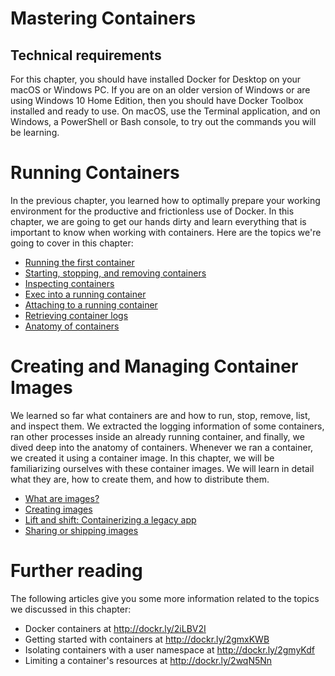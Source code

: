 
# Mastering Containers

## Technical requirements
For this chapter, you should have installed Docker for Desktop on your macOS or Windows PC. If you are on an older version of Windows or are using Windows 10 Home Edition, then you should have Docker Toolbox installed and ready to use. On macOS, use the Terminal application, and on Windows, a PowerShell or Bash console, to try out the commands you will be learning.


# Running Containers
In the previous chapter, you learned how to optimally prepare your working environment for the productive and frictionless use of Docker. In this chapter, we are going to get our hands dirty and learn everything that is important to know when working with containers. Here are the topics we're going to cover in this chapter:

- [Running the first container](Running-the-first-container.md)
- [Starting, stopping, and removing containers](Starting-stopping-and-removing-containers.md)
- [Inspecting containers](Inspecting-containers.md)
- [Exec into a running container](Exec-into-a-running-container.md)
- [Attaching to a running container](Attaching-to-a-running-container.md)
- [Retrieving container logs](Retrieving-container-logs.md)
- [Anatomy of containers](Anatomy-of-containers.md)

# Creating and Managing Container Images
We learned so far  what containers are and how to run, stop, remove, list, and inspect them. We extracted the logging information of some containers, ran other processes inside an already running container, and finally, we dived deep into the anatomy of containers. Whenever we ran a container, we created it using a container image. In this chapter, we will be familiarizing ourselves with these container images. We will learn in detail what they are, how to create them, and how to distribute them.


- [What are images?](What-are-images.md)
- [Creating images]()
- [Lift and shift: Containerizing a legacy app]()
- [Sharing or shipping images]()


# Further reading
The following articles give you some more information related to the topics we discussed in this chapter:

- Docker containers at http://dockr.ly/2iLBV2I
- Getting started with containers at http://dockr.ly/2gmxKWB
- Isolating containers with a user namespace at http://dockr.ly/2gmyKdf
- Limiting a container's resources at http://dockr.ly/2wqN5Nn
